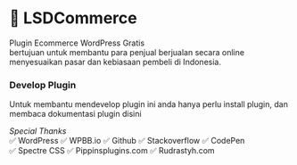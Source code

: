 # 🏪 LSDCommerce
Plugin Ecommerce WordPress Gratis\
bertujuan untuk membantu para penjual berjualan secara online\
menyesuaikan pasar dan kebiasaan pembeli di Indonesia.

### Develop Plugin
Untuk membantu mendevelop plugin ini anda hanya perlu install plugin, dan membaca dokumentasi plugin disini


*Special Thanks*\
✅ WordPress ✅ WPBB.io ✅ Github ✅ Stackoverflow ✅ CodePen\
✅ Spectre CSS ✅ Pippinsplugins.com ✅ Rudrastyh.com 
